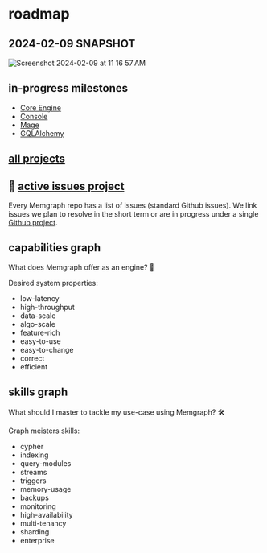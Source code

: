 # roadmap

## 2024-02-09 SNAPSHOT

![Screenshot 2024-02-09 at 11 16 57 AM](https://github.com/memgraph/roadmap/assets/4950251/061eb785-b862-453b-a13e-0fb4b09a29af)

## in-progress milestones

* [Core Engine](https://github.com/memgraph/memgraph/milestones)
* [Console](https://github.com/memgraph/mgconsole/milestones)
* [Mage](https://github.com/memgraph/mage/milestones)
* [GQLAlchemy](https://github.com/memgraph/gqlalchemy/milestones)

## [all projects](https://github.com/orgs/memgraph/projects)

## 🚧 [active issues project](https://github.com/orgs/memgraph/projects/12)

Every Memgraph repo has a list of issues (standard Github issues).
We link issues we plan to resolve in the short term or are in progress
under a single [Github project](https://github.com/orgs/memgraph/projects/12).

## capabilities graph

What does Memgraph offer as an engine? 🤔

Desired system properties:
  * low-latency
  * high-throughput
  * data-scale
  * algo-scale
  * feature-rich
  * easy-to-use
  * easy-to-change
  * correct
  * efficient

## skills graph

What should I master to tackle my use-case using Memgraph? 🛠

Graph meisters skills:
  * cypher
  * indexing
  * query-modules
  * streams
  * triggers
  * memory-usage
  * backups
  * monitoring
  * high-availability
  * multi-tenancy
  * sharding
  * enterprise
